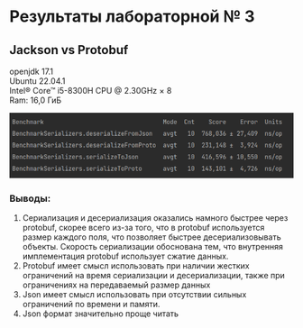 #  Результаты лабораторной № 3
## Jackson vs Protobuf

openjdk 17.1<br>
Ubuntu 22.04.1<br>
Intel® Core™ i5-8300H CPU @ 2.30GHz × 8 <br>
Ram: 16,0 ГиБ

![](image.png)

### Выводы:
1. Сериализация и десериализация оказались намного быстрее через protobuf,
скорее всего из-за того, что в protobuf используется размер каждого поля, что позволяет быстрее
десериализовывать объекты. Скорость сериализации обоснована тем, что внутренняя имплементация protobuf использует сжатие данных.
2. Protobuf имеет смысл использовать при наличии жестких ограничений на время сериализации и десериализации,
также при ограничениях на передаваемый размер данных
3. Json имеет смысл использовать при отсутствии сильных ограничений по времени и памяти.
4. Json формат значительно проще читать
